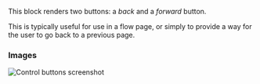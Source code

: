 This block renders two buttons: a _back_ and a _forward_ button.

This is typically useful for use in a flow page, or simply to provide a way for the user to go back
to a previous page.

### Images

![Control buttons screenshot](https://gitlab.com/appsemble/appsemble/-/raw/0.20.16/config/assets/control-buttons.png)

